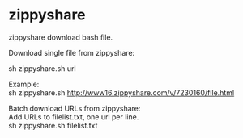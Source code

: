 zippyshare
==========

zippyshare download bash file.

Download single file from zippyshare:

sh zippyshare.sh url

Example:  
sh zippyshare.sh http://www16.zippyshare.com/v/7230160/file.html

Batch download URLs from zippyshare:  
Add URLs to filelist.txt, one url per line.  
sh zippyshare.sh filelist.txt  
